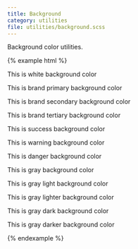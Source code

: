 ```yaml
---
title: Background
category: utilities
file: utilities/background.scss
---
```


Background color utilities.

{% example html %}
<p class='bg-white'>This is white background color</p>
<p class='bg-primary'>This is brand primary background color</p>
<p class='bg-secondary'>This is brand secondary background color</p>
<p class='bg-tertiary'>This is brand tertiary background color</p>
<p class='bg-success'>This is success background color</p>
<p class='bg-warning'>This is warning background color</p>
<p class='bg-danger'>This is danger background color</p>
<p class='bg-gray'>This is gray background color</p>
<p class='bg-grayLight'>This is gray light background color</p>
<p class='bg-grayLighter'>This is gray lighter background color</p>
<p class='bg-grayDark color-white'>This is gray dark background color</p>
<p class='bg-grayDarker color-white'>This is gray darker background color</p>
{% endexample %}
